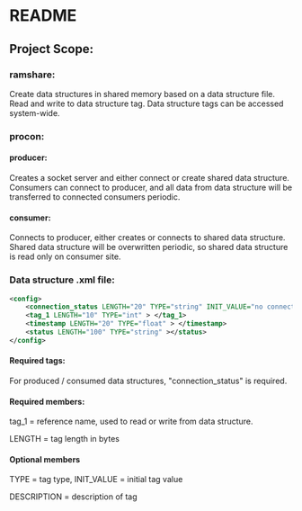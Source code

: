 # README #

## Project Scope: ##

### ramshare: ###
Create data structures in shared memory based on a data structure file.
Read and write to data structure tag.
Data structure tags can be accessed system-wide.

### procon: ###
#### producer: ####
Creates a socket server and either connect or create shared data structure. 
Consumers can connect to producer, and all data from data structure will be transferred to connected consumers periodic.

#### consumer: ####
Connects to producer, either creates or connects to shared data structure.
Shared data structure will be overwritten periodic, so shared data structure is read only on consumer site. 


### Data structure .xml file: ###

```xml
<config>
    <connection_status LENGTH="20" TYPE="string" INIT_VALUE="no connection"  DESCRIPTION="status of connection" > </connection_status>
    <tag_1 LENGTH="10" TYPE="int" > </tag_1>
    <timestamp LENGTH="20" TYPE="float" > </timestamp>
    <status LENGTH="100" TYPE="string" ></status>
</config>
```
#### Required tags: ####
For produced / consumed data structures, "connection_status" is required. 

#### Required members: ####
tag_1 = reference name, used to read or write from data structure.

LENGTH = tag length in bytes

#### Optional members ####
TYPE = tag type, 
INIT_VALUE = initial tag value

DESCRIPTION = description of tag